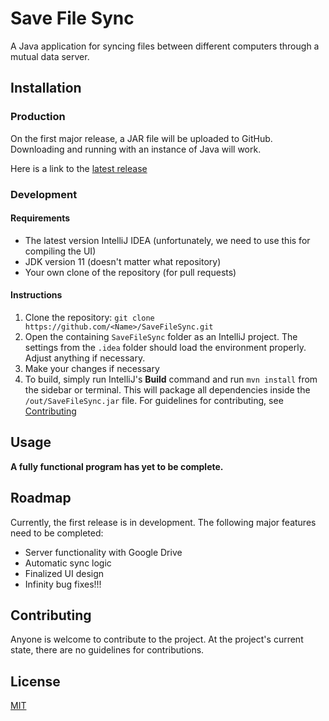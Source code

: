# Save File Sync
A Java application for syncing files between different computers through a mutual data server.

## Installation
### Production
On the first major release, a JAR file will be uploaded to GitHub.
Downloading and running with an instance of Java will work.

Here is a link to the [latest release](https://github.com/Nitrogen2Oxygen/SaveFileSync/releases/latest)

### Development
#### Requirements
* The latest version IntelliJ IDEA (unfortunately, we need to use this for compiling the UI)
* JDK version 11 (doesn't matter what repository)
* Your own clone of the repository (for pull requests)

#### Instructions
1. Clone the repository: `git clone https://github.com/<Name>/SaveFileSync.git`
2. Open the containing `SaveFileSync` folder as an IntelliJ project.
   The settings from the `.idea` folder should load the environment properly.
   Adjust anything if necessary.
3. Make your changes if necessary
4. To build, simply run IntelliJ's **Build** command and run `mvn install` from the sidebar or terminal.
This will package all dependencies inside the `/out/SaveFileSync.jar` file.
   For guidelines for contributing, see [Contributing](#Contributing)


## Usage
**A fully functional program has yet to be complete.**

## Roadmap
Currently, the first release is in development. The following major features need to be completed:
* Server functionality with Google Drive
* Automatic sync logic
* Finalized UI design
* Infinity bug fixes!!!

## Contributing
Anyone is welcome to contribute to the project.
At the project's current state, there are no guidelines for contributions.

## License
[MIT](https://github.com/Nitrogen2Oxygen/SaveFileSync/blob/main/LICENSE)
